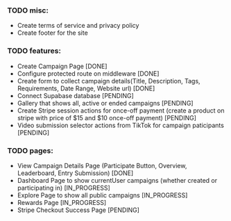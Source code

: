 ### TODO misc:

- Create terms of service and privacy policy
- Create footer for the site

### TODO features:

- Create Campaign Page [DONE]
- Configure protected route on middleware [DONE]
- Create form to collect campaign details(Title, Description, Tags, Requirements, Date Range, Website url) [DONE]
- Connect Supabase database [PENDING]
- Gallery that shows all, active or ended campaigns [PENDING]
- Create Stripe session actions for once-off payment (create a product on stripe with price of $15 and $10 once-off payment) [PENDING]
- Video submission selector actions from TikTok for campaign paticipants [PENDING]

### TODO pages:

- View Campaign Details Page (Participate Button, Overview, Leaderboard, Entry Submission) [DONE]
- Dashboard Page to show currentUser campaigns (whether created or participating in) [IN_PROGRESS]
- Explore Page to show all public campaigns [IN_PROGRESS]
- Rewards Page [IN_PROGRESS]
- Stripe Checkout Success Page [PENDING]

